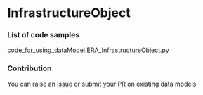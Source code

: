 # InfrastructureObject

### List of code samples 

<!-- 50-List of code -->

<!-- [code entry](link) -->
[code_for_using_dataModel.ERA_InfrastructureObject.py](https://github.com/smart-data-models/dataModel.ERA/blob/master/InfrastructureObject/code/code_for_using_dataModel.ERA_InfrastructureObject.py)


<!-- /50-List of code -->

### Contribution
You can raise an [issue](https://github.com/smart-data-models/dataModel.ERA/issues) or submit your [PR](https://github.com/smart-data-models/dataModel.ERA/pulls) on existing data models
